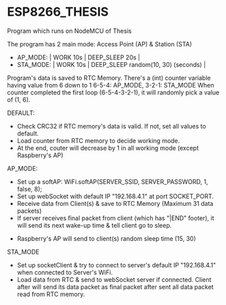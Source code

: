 # ESP8266_THESIS
Program which runs on NodeMCU of Thesis


The program has 2 main mode: Access Point (AP) & Station (STA)
- AP_MODE:        |     WORK 10s           |                   DEEP_SLEEP 20s                |
- STA_MODE:       |     WORK 10s           |            DEEP_SLEEP random(10, 30) (seconds)  |

Program's data is saved to RTC Memory. There's a (int) counter variable having value from 6 down to 1
6-5-4: AP_MODE, 3-2-1: STA_MODE
When counter completed the first loop (6-5-4-3-2-1), it will randomly pick a value of (1, 6).

DEFAULT: 
- Check CRC32 if RTC memory's data is valid. If not, set all values to default.
- Load counter from RTC memory to decide working mode.
- At the end, couter will decrease by 1 in all working mode (except Raspberry's AP)

AP_MODE: 
- Set up a softAP: WiFi.softAP(SERVER_SSID, SERVER_PASSWORD, 1, false, 8);
- Set up webSocket with default IP "192.168.4.1" at port SOCKET_PORT.
- Receive data from Client(s) & save to RTC Memory (Maximum 31 data packets)
- If server receives final packet from client (which has "|END" footer), it will send its next wake-up time & tell client go to sleep.

* Raspberry's AP will send to client(s) random sleep time (15, 30)


STA_MODE
- Set up socketClient & try to connect to server's default IP "192.168.4.1" when connected to Server's WiFi.
- Load data from RTC & send to webSocket server if connected. Client after will send its data packet as final packet after sent all  data packet read from RTC memory.
 
